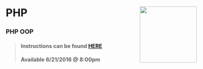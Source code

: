 # PHP <img align="right" src="https://github.com/Learning-Fuze/prototypes_C8/blob/assets/assets/images/logos/LF_LOGO.png?raw=true" width="150">
### PHP OOP

>#### Instructions can be found <a href="http://learning-fuze.github.io/prototypes_C8/#/PHP-OOP" target="_blank">HERE</a>
>#### Available 6/21/2016 @ 8:00pm